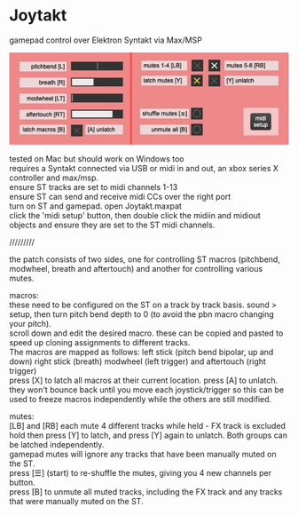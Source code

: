 # Joytakt
gamepad control over Elektron Syntakt via Max/MSP  
  
![screenshot](https://github.com/Lluiser/Joytakt/blob/main/screenshot.jpeg?raw=true)
  
  
tested on Mac but should work on Windows too  
requires a Syntakt connected via USB or midi in and out, an xbox series X controller and max/msp.   
ensure ST tracks are set to midi channels 1-13  
ensure ST can send and receive midi CCs over the right port  
turn on ST and gamepad. open Joytakt.maxpat  
click the 'midi setup' button, then double click the midiin and midiout objects and ensure they are set to the ST midi channels.  
  
/////////  
  
the patch consists of two sides, one for controlling ST macros (pitchbend, modwheel, breath and aftertouch) and another for controlling various mutes.

macros:  
these need to be configured on the ST on a track by track basis. sound > setup, then turn pitch bend depth to 0 (to avoid the pbn macro changing your pitch).  
scroll down and edit the desired macro. these can be copied and pasted to speed up cloning assignments to different tracks.  
The macros are mapped as follows: left stick (pitch bend bipolar, up and down) right stick (breath) modwheel (left trigger) and aftertouch (right trigger)  
press [X] to latch all macros at their current location. press [A] to unlatch. they won't bounce back until you move each joystick/trigger so this can be used to freeze macros independently while the others are still modified.

mutes:  
[LB] and [RB] each mute 4 different tracks while held - FX track is excluded  
hold then press [Y] to latch, and press [Y] again to unlatch. Both groups can be latched independently.  
gamepad mutes will ignore any tracks that have been manually muted on the ST.  
press [☰] (start) to re-shuffle the mutes, giving you 4 new channels per button.  
press [B] to unmute all muted tracks, including the FX track and any tracks that were manually muted on the ST.  
